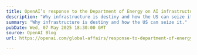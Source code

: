 ```yaml
---
title: OpenAI’s response to the Department of Energy on AI infrastructure
description: "Why infrastructure is destiny and how the US can seize it."
summary: "Why infrastructure is destiny and how the US can seize it."
pubDate: Wed, 07 May 2025 18:30:00 GMT
source: OpenAI Blog
url: https://openai.com/global-affairs/response-to-department-of-energy

---
```


